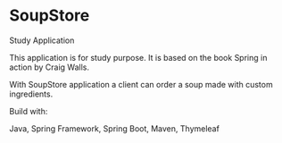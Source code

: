 # SoupStore
Study Application

This application is for study purpose. It is based on the book Spring in action by Craig Walls.

With SoupStore application a client can order a soup made with custom ingredients. 

Build with:

  Java,
  Spring Framework,
  Spring Boot,
  Maven,
  Thymeleaf
